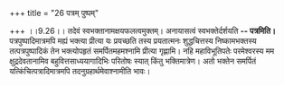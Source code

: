 +++
title = "26 पत्रम् पुष्पम्"

+++
।।9.26।। तदेवं स्वभक्तानामक्षयफलत्वमुक्तम्। अनायासत्वं स्वभक्तेर्दर्शयति
**-- पत्रमिति।** पत्रपुष्पादिमात्रमपि मह्यं भक्त्या प्रीत्या यः
प्रयच्छति तस्य प्रयतात्मनः शुद्धचित्तस्य निष्कामभक्तस्य
तत्पत्रपुष्पादिकं तेन भक्त्योपहृतं समर्पितमहमश्नामि प्रीत्या गृह्णामि।
नहि महाविभूतिपतेः परमेश्वरस्य मम क्षुद्रदेवतानामिव
बहुवित्तसाध्ययागादिभिः परितोषः स्यात् किंतु भक्तिमात्रेण। अतो भक्तेन
समर्पितं यत्किंचित्पत्रादिमात्रमपि तदनुग्रहार्थमेवाश्नामीति भावः।
